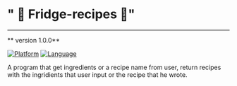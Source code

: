 # " 🍛  Fridge-recipes  🍛" 
--- 
** version 1.0.0**

[![Platform](http://img.shields.io/badge/platform-ios-blue.svg?style=flat)](https://developer.apple.com/iphone/index.action)
[![Language](http://img.shields.io/badge/language-swift-brightgreen.svg?style=flat)](https://developer.apple.com/android)

A program that get ingredients or a recipe name from user, return recipes with the ingridients that user input or the recipe that he wrote.